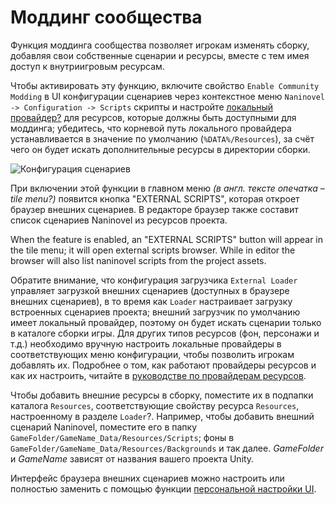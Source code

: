 # Моддинг сообщества

Функция моддинга сообщества позволяет игрокам изменять сборку, добавляя свои собственные сценарии и ресурсы, вместе с тем имея доступ к внутриигровым ресурсам.

Чтобы активировать эту функцию, включите свойство `Enable Community Modding` в UI конфигурации сценариев через контекстное меню `Naninovel -> Configuration -> Scripts` скрипты и настройте [локальный провайдер?](/ru/guide/resource-providers.md#local) для ресурсов, которые должны быть доступными для моддинга; убедитесь, что корневой путь локального провайдера устанавливается в значение по умолчанию (`%DATA%/Resources`), за счёт чего он будет искать дополнительные ресурсы в директории сборки.

![Конфигурация сценариев](https://i.gyazo.com/96630a3a1c592c43f73c47d1bc3bbea1.png)

При включении этой функции в главном меню *(в англ. тексте опечатка – tile menu?)* появится кнопка "EXTERNAL SCRIPTS", которая откроет браузер внешних сценариев. В редакторе браузер также составит список сценариев Naninovel из ресурсов проекта.

When the feature is enabled, an "EXTERNAL SCRIPTS" button will appear in the tile menu; it will open external scripts browser. While in editor the browser will also list naninovel scripts from the project assets.

Обратите внимание, что конфигурация загрузчика `External Loader` управляет загрузкой внешних сценариев (доступных в браузере внешних сценариев), в то время как `Loader` настраивает загрузку встроенных сценариев проекта; внешний загрузчик по умолчанию имеет локальный провайдер, поэтому он будет искать сценарии только в каталоге сборки игры. Для других типов ресурсов (фон, персонажи и т.д.) необходимо вручную настроить локальные провайдеры в соответствующих меню конфигурации, чтобы позволить игрокам добавлять их. Подробнее о том, как работают провайдеры ресурсов и как их настроить, читайте в [руководстве по провайдерам ресурсов](/ru/guide/resource-providers.md).

Чтобы добавить внешние ресурсы в сборку, поместите их в подпапки каталога `Resources`, соответствующие свойству ресурса `Resources`, настроенному в разделе `Loader`?. Например, чтобы добавить внешний сценарий Naninovel, поместите его в папку `GameFolder/GameName_Data/Resources/Scripts`; фоны в `GameFolder/GameName_Data/Resources/Backgrounds` и так далее. *GameFolder* и *GameName* зависят от названия вашего проекта Unity.

Интерфейс браузера внешних сценариев можно настроить или полностью заменить с помощью функции [персональной настройки UI](/ru/guide/user-interface.md#ui-customization).